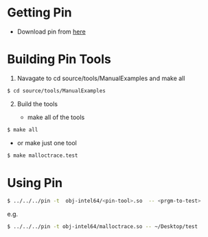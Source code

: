 Getting Pin
=========

- Download pin from [here](http://software.intel.com/en-us/articles/pin-a-dynamic-binary-instrumentation-tool#GettingStarted)

Building Pin Tools
===============

1. Navagate to cd source/tools/ManualExamples and make all

```bash
$ cd source/tools/ManualExamples
```

2. Build the tools 

   -  make all of the tools
```bash       
$ make all
```

- or make just one tool

```bash
$ make malloctrace.test
```

Using Pin
========
```bash
$ ../../../pin -t  obj-intel64/<pin-tool>.so  -- <prgm-to-test>
```
e.g.

 ```bash
$ ../../../pin -t obj-intel64/malloctrace.so -- ~/Desktop/test
```

   		